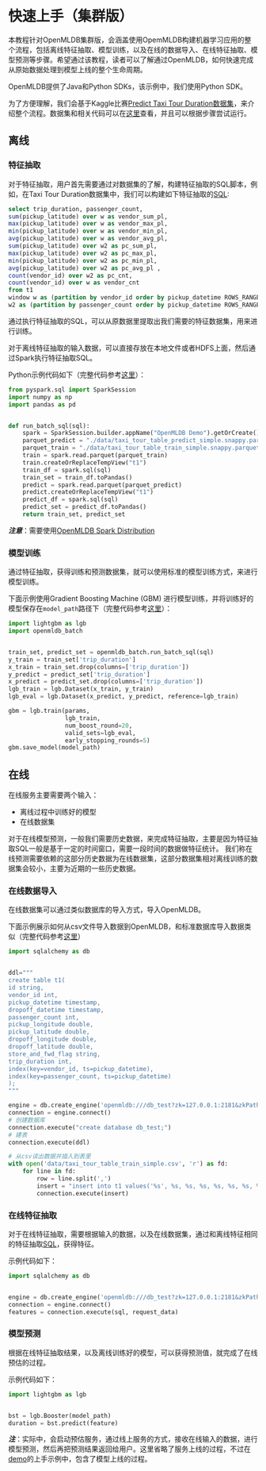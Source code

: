 
# 快速上手（集群版）
本教程针对OpenMLDB集群版，会涵盖使用OpemMLDB构建机器学习应用的整个流程，包括离线特征抽取、模型训练，以及在线的数据导入、在线特征抽取、模型预测等步骤。希望通过该教程，读者可以了解通过OpenMLDB，如何快速完成从原始数据处理到模型上线的整个生命周期。


OpenMLDB提供了Java和Python SDKs，该示例中，我们使用Python SDK。

为了方便理解，我们会基于Kaggle比赛[Predict Taxi Tour Duration数据集](https://github.com/4paradigm/OpenMLDB/tree/main/demo/predict-taxi-trip-duration-nb/demo/data)，来介绍整个流程。数据集和相关代码可以在[这里](https://github.com/4paradigm/OpenMLDB/tree/main/demo/predict-taxi-trip-duration-nb/demo)查看，并且可以根据步骤尝试运行。

## 离线
### 特征抽取
对于特征抽取，用户首先需要通过对数据集的了解，构建特征抽取的SQL脚本，例如，在Taxi Tour Duration数据集中，我们可以构建如下特征抽取的[SQL](https://github.com/4paradigm/OpenMLDB/blob/main/demo/predict-taxi-trip-duration-nb/demo/fe.sql):
```sql
select trip_duration, passenger_count,
sum(pickup_latitude) over w as vendor_sum_pl,
max(pickup_latitude) over w as vendor_max_pl,
min(pickup_latitude) over w as vendor_min_pl,
avg(pickup_latitude) over w as vendor_avg_pl,
sum(pickup_latitude) over w2 as pc_sum_pl,
max(pickup_latitude) over w2 as pc_max_pl,
min(pickup_latitude) over w2 as pc_min_pl,
avg(pickup_latitude) over w2 as pc_avg_pl ,
count(vendor_id) over w2 as pc_cnt,
count(vendor_id) over w as vendor_cnt
from t1
window w as (partition by vendor_id order by pickup_datetime ROWS_RANGE BETWEEN 1d PRECEDING AND CURRENT ROW),
w2 as (partition by passenger_count order by pickup_datetime ROWS_RANGE BETWEEN 1d PRECEDING AND CURRENT ROW);
```


通过执行特征抽取的SQL，可以从原数据里提取出我们需要的特征数据集，用来进行训练。

对于离线特征抽取的输入数据，可以直接存放在本地文件或者HDFS上面，然后通过Spark执行特征抽取SQL。


Python示例代码如下（完整代码参考[这里](https://github.com/4paradigm/OpenMLDB/blob/main/demo/predict-taxi-trip-duration-nb/demo/openmldb_batch.py)）：

```python
from pyspark.sql import SparkSession
import numpy as np
import pandas as pd


def run_batch_sql(sql):
    spark = SparkSession.builder.appName("OpenMLDB Demo").getOrCreate()
    parquet_predict = "./data/taxi_tour_table_predict_simple.snappy.parquet"
    parquet_train = "./data/taxi_tour_table_train_simple.snappy.parquet"
    train = spark.read.parquet(parquet_train)
    train.createOrReplaceTempView("t1")
    train_df = spark.sql(sql)
    train_set = train_df.toPandas()
    predict = spark.read.parquet(parquet_predict)
    predict.createOrReplaceTempView("t1")
    predict_df = spark.sql(sql)
    predict_set = predict_df.toPandas()
    return train_set, predict_set
```


***注意***：需要使用[OpenMLDB Spark Distribution](https://github.com/4paradigm/OpenMLDB/blob/main/docs/en/compile.md#optimized-spark-distribution-for-openmldb-optional)


### 模型训练 
通过特征抽取，获得训练和预测数据集，就可以使用标准的模型训练方式，来进行模型训练。


下面示例使用Gradient Boosting Machine (GBM) 进行模型训练，并将训练好的模型保存在`model_path`路径下（完整代码参考[这里](https://github.com/4paradigm/OpenMLDB/blob/main/demo/predict-taxi-trip-duration-nb/demo/train.py)）：
```python
import lightgbm as lgb
import openmldb_batch


train_set, predict_set = openmldb_batch.run_batch_sql(sql)
y_train = train_set['trip_duration']
x_train = train_set.drop(columns=['trip_duration'])
y_predict = predict_set['trip_duration']
x_predict = predict_set.drop(columns=['trip_duration'])
lgb_train = lgb.Dataset(x_train, y_train)
lgb_eval = lgb.Dataset(x_predict, y_predict, reference=lgb_train)

gbm = lgb.train(params,
                lgb_train,
                num_boost_round=20,
                valid_sets=lgb_eval,
                early_stopping_rounds=5)
gbm.save_model(model_path)
```

## 在线
在线服务主要需要两个输入：
- 离线过程中训练好的模型
- 在线数据集

对于在线模型预测，一般我们需要历史数据，来完成特征抽取，主要是因为特征抽取SQL一般是基于一定的时间窗口，需要一段时间的数据做特征统计。
我们称在线预测需要依赖的这部分历史数据为在线数据集，这部分数据集相对离线训练的数据集会较小，主要为近期的一些历史数据。

### 在线数据导入
在线数据集可以通过类似数据库的导入方式，导入OpenMLDB。

下面示例展示如何从csv文件导入数据到OpenMLDB，和标准数据库导入数据类似（完整代码参考[这里](https://github.com/4paradigm/OpenMLDB/blob/main/demo/predict-taxi-trip-duration-nb/demo/import.py)）

```python
import sqlalchemy as db


ddl="""
create table t1(
id string,
vendor_id int,
pickup_datetime timestamp,
dropoff_datetime timestamp,
passenger_count int,
pickup_longitude double,
pickup_latitude double,
dropoff_longitude double,
dropoff_latitude double,
store_and_fwd_flag string,
trip_duration int,
index(key=vendor_id, ts=pickup_datetime),
index(key=passenger_count, ts=pickup_datetime)
);
"""

engine = db.create_engine('openmldb:///db_test?zk=127.0.0.1:2181&zkPath=/openmldb')
connection = engine.connect()
# 创建数据库
connection.execute("create database db_test;")
# 建表
connection.execute(ddl)

# 从csv读出数据并插入到表里
with open('data/taxi_tour_table_train_simple.csv', 'r') as fd:
    for line in fd:
        row = line.split(',')
        insert = "insert into t1 values('%s', %s, %s, %s, %s, %s, %s, %s, %s, '%s', %s);"% tuple(row)
        connection.execute(insert)
```

### 在线特征抽取
对于在线特征抽取，需要根据输入的数据，以及在线数据集，通过和离线特征相同的特征抽取[SQL](https://github.com/4paradigm/OpenMLDB/blob/main/demo/predict-taxi-trip-duration-nb/demo/fe.sql)，获得特征。


示例代码如下：
```python
import sqlalchemy as db


engine = db.create_engine('openmldb:///db_test?zk=127.0.0.1:2181&zkPath=/openmldb')
connection = engine.connect()
features = connection.execute(sql, request_data)
```

### 模型预测
根据在线特征抽取结果，以及离线训练好的模型，可以获得预测值，就完成了在线预估的过程。


示例代码如下：
```python
import lightgbm as lgb


bst = lgb.Booster(model_path)
duration = bst.predict(feature)
```

***注***：实际中，会启动预估服务，通过线上服务的方式，接收在线输入的数据，进行模型预测，然后再把预测结果返回给用户。这里省略了服务上线的过程，不过在[demo](https://github.com/4paradigm/OpenMLDB/blob/main/demo/predict-taxi-trip-duration-nb/demo)的上手示例中，包含了模型上线的过程。
